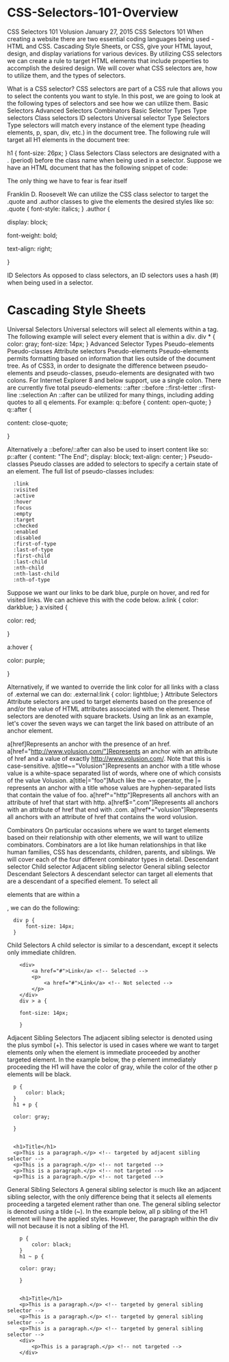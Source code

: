 # CSS-Selectors-101-Overview

CSS Selectors 101
Volusion
January 27, 2015
CSS Selectors 101
When creating a website there are two essential coding languages being used - HTML and CSS. Cascading Style Sheets, or CSS, give your HTML layout, design, and display variations for various devices. By utilizing CSS selectors we can create a rule to target HTML elements that include properties to accomplish the desired design. We will cover what CSS selectors are, how to utilize them, and the types of selectors.

What is a CSS selector?
CSS selectors are part of a CSS rule that allows you to select the contents you want to style. In this post, we are going to look at the following types of selectors and see how we can utilize them.
Basic Selectors
Advanced Selectors
Combinators
Basic Selector Types
Type selectors
Class selectors
ID selectors
Universal selector
Type Selectors
Type selectors will match every instance of the element type (heading elements, p, span, div, etc.) in the document tree.
The following rule will target all H1 elements in the document tree:

h1 {
    font-size: 26px;
}
Class Selectors
Class selectors are designated with a . (period) before the class name when being used in a selector. Suppose we have an HTML document that has the following snippet of code:
<p class="quote">The only thing we have to fear is fear itself</p>
<span class="author">Franklin D. Roosevelt</span>
We can utilize the CSS class selector to target the .quote and .author classes to give the elements the desired styles like so:
.quote {
    font-style: italics;
}
.author {

display: block;

font-weight: bold;

text-align: right;

}


ID Selectors
As opposed to class selectors, an ID selectors uses a hash (#) when being used in a selector.
<h1 id="main-title">Cascading Style Sheets</h1>
Universal Selectors
Universal selectors will select all elements within a tag. The following example will select every element that is within a div.
div * {
    color: gray;
    font-size: 14px;
}
Advanced Selector Types
Pseudo-elements
Pseudo-classes
Attribute selectors
Pseudo-elements
Pseudo-elements permits formatting based on information that lies outside of the document tree. As of CSS3, in order to designate the difference between pseudo-elements and pseudo-classes, pseudo-elements are designated with two colons. For Internet Explorer 8 and below support, use a single colon. There are currently five total pseudo-elements:
::after
::before
::first-letter
::first-line
::selection
An ::after can be utilized for many things, including adding quotes to all q elements. For example:
q::before {
    content: open-quote;
}
q::after {

content: close-quote;

}


Alternatively a ::before/::after can also be used to insert content like so:
p::after {
    content: "The End";
    display: block;
    text-align: center;
}
Pseudo-classes
Pseudo classes are added to selectors to specify a certain state of an element. The full list of pseudo-classes includes:

      :link
      :visited
      :active
      :hover
      :focus
      :empty
      :target
      :checked
      :enabled
      :disabled
      :first-of-type
      :last-of-type
      :first-child
      :last-child
      :nth-child
      :nth-last-child
      :nth-of-type
      
Suppose we want our links to be dark blue, purple on hover, and red for visited links. We can achieve this with the code below.
a:link {
    color: darkblue;
}
a:visited {

color: red;

}


a:hover {

color: purple;

}


Alternatively, if we wanted to override the link color for all links with a class of .external we can do:
.external:link {
    color: lightblue;
}
Attribute Selectors
Attribute selectors are used to target elements based on the presence of and/or the value of HTML attributes associated with the element. These selectors are denoted with square brackets.
Using an link as an example, let's cover the seven ways we can target the link based on attribute of an anchor element.

a[href]Represents an anchor with the presence of an href.
a[href="http://www.volusion.com/"]Represents an anchor with an attribute of href and a value of exactly http://www.volusion.com/. Note that this is case-sensitive.
a[title~="Volusion"]Represents an anchor with a title whose value is a white-space separated list of words, where one of which consists of the value Volusion.
a[title|="foo"]Much like the ~= operator, the |= represents an anchor with a title whose values are hyphen-separated lists that contain the value of foo.
a[href^="http"]Represents all anchors with an attribute of href that start with http.
a[href$=".com"]Represents all anchors with an attribute of href that end with .com.
a[href*="volusion"]Represents all anchors with an attribute of href that contains the word volusion.

Combinators
On particular occasions where we want to target elements based on their relationship with other elements, we will want to utilize combinators. Combinators are a lot like human relationships in that like human families, CSS has descendants, children, parents, and siblings. We will cover each of the four different combinator types in detail.
Descendant selector
Child selector
Adjacent sibling selector
General sibling selector
Descendant Selectors
A descendant selector can target all elements that are a descendant of a specified element. To select all <p> elements that are within a <div>, we can do the following:
      
      div p {
          font-size: 14px;
      }
Child Selectors
A child selector is similar to a descendant, except it selects only immediate children.
        
        <div>
            <a href="#">Link</a> <!-- Selected -->
            <p>
                <a href="#">Link</a> <!-- Not selected -->
            </p>
        </div>
        div > a {
        
        font-size: 14px;
        
        }


Adjacent Sibling Selectors
The adjacent sibling selector is denoted using the plus symbol (+). This selector is used in cases where we want to target elements only when the element is immediate proceeded by another targeted element.
In the example below, the p element immediately proceeding the H1 will have the color of gray, while the color of the other p elements will be black.
      
      p {
          color: black;
      }
      h1 + p {
      
      color: gray;
      
      }


      <h1>Title</h1>
      <p>This is a paragraph.</p> <!-- targeted by adjacent sibling selector -->
      <p>This is a paragraph.</p> <!-- not targeted -->
      <p>This is a paragraph.</p> <!-- not targeted -->
      <p>This is a paragraph.</p> <!-- not targeted -->
General Sibling Selectors
A general sibling selector is much like an adjacent sibling selector, with the only difference being that it selects all elements proceeding a targeted element rather than one. The general sibling selector is denoted using a tilde (~).
In the example below, all p sibling of the H1 element will have the applied styles. However, the paragraph within the div will not because it is not a sibling of the H1.

        p {
            color: black;
        }
        h1 ~ p {
        
        color: gray;
        
        }


        <h1>Title</h1>
        <p>This is a paragraph.</p> <!-- targeted by general sibling selector -->
        <p>This is a paragraph.</p> <!-- targeted by general sibling selector -->
        <p>This is a paragraph.</p> <!-- targeted by general sibling selector -->
        <div>
            <p>This is a paragraph.</p> <!-- not targeted -->
        </div>
